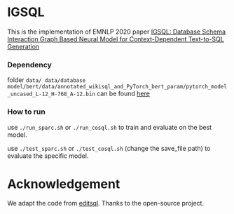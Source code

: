 # IGSQL

This is the implementation of EMNLP 2020 paper [IGSQL: Database Schema Interaction Graph Based Neural Model for Context-Dependent Text-to-SQL Generation](https://www.aclweb.org/anthology/2020.emnlp-main.560.pdf)

### Dependency

folder `data/ data/database model/bert/data/annotated_wikisql_and_PyTorch_bert_param/pytorch_model_uncased_L-12_H-768_A-12.bin` can be found [here](https://github.com/ryanzhumich/editsql)

### How to run

use `./run_sparc.sh` or `./run_cosql.sh` to train and evaluate on the best model.

use `./test_sparc.sh` or `./test_cosql.sh` (change the save_file path) to evaluate the specific model.

# Acknowledgement

We adapt the code from [editsql](https://github.com/ryanzhumich/editsql). Thanks to the open-source project.
